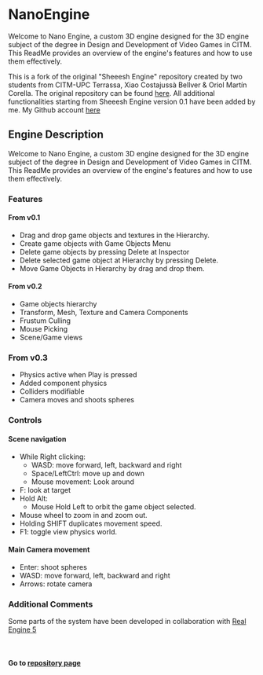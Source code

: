 # NanoEngine

Welcome to Nano Engine, a custom 3D engine designed for the 3D engine subject of the degree in Design and Development of Video Games in CITM. This ReadMe provides an overview of the engine's features and how to use them effectively.

This is a fork of the original "Sheeesh Engine" repository created by two students from CITM-UPC Terrassa, Xiao Costajussà Bellver & Oriol Martín Corella. The original repository can be found [here](https://github.com/Urii98/SheeeshEngine).
All additional functionalities starting from Sheeesh Engine version 0.1 have been added by me.
My Github account [here](https://github.com/Llucaieaie)



## Engine Description
Welcome to Nano Engine, a custom 3D engine designed for the 3D engine subject of the degree in Design and Development of Video Games in CITM. This ReadMe provides an overview of the engine's features and how to use them effectively.

### Features

#### From v0.1
- Drag and drop game objects and textures in the Hierarchy.
- Create game objects with Game Objects Menu
- Delete game objects by pressing Delete at Inspector
- Delete selected game object at Hierarchy by pressing Delete.
- Move Game Objects in Hierarchy by drag and drop them.

#### From v0.2
- Game objects hierarchy
- Transform, Mesh, Texture and Camera Components
- Frustum Culling
- Mouse Picking
- Scene/Game views

### From v0.3
- Physics active when Play is pressed
- Added component physics
- Colliders modifiable
- Camera moves and shoots spheres
  
### Controls

#### Scene navigation
- While Right clicking:
	- WASD: move forward, left, backward and right
	- Space/LeftCtrl: move up and down
	- Mouse movement: Look around
- F: look at target
- Hold Alt:
	- Mouse Hold Left to orbit the game object selected.
- Mouse wheel to zoom in and zoom out.
- Holding SHIFT duplicates movement speed.
- F1: toggle view physics world.

#### Main Camera movement
- Enter: shoot spheres
- WASD: move forward, left, backward and right
- Arrows: rotate camera

### Additional Comments
Some parts of the system have been developed in collaboration with [Real Engine 5](https://github.com/Hacienda69/Real-Engine-5)

&nbsp;

#### Go to [repository page](https://github.com/Llucaieaie/NanoEngine)

